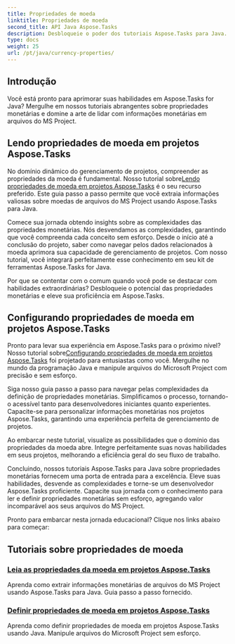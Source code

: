```yaml
---
title: Propriedades de moeda
linktitle: Propriedades de moeda
second_title: API Java Aspose.Tasks
description: Desbloqueie o poder dos tutoriais Aspose.Tasks para Java. Descubra guias passo a passo sobre como ler e definir propriedades monetárias em arquivos do MS Project sem esforço.
type: docs
weight: 25
url: /pt/java/currency-properties/
---
```

## Introdução
Você está pronto para aprimorar suas habilidades em Aspose.Tasks for Java? Mergulhe em nossos tutoriais abrangentes sobre propriedades monetárias e domine a arte de lidar com informações monetárias em arquivos do MS Project.

## Lendo propriedades de moeda em projetos Aspose.Tasks

 No domínio dinâmico do gerenciamento de projetos, compreender as propriedades da moeda é fundamental. Nosso tutorial sobre[Lendo propriedades de moeda em projetos Aspose.Tasks](./read-properties/) é o seu recurso preferido. Este guia passo a passo permite que você extraia informações valiosas sobre moedas de arquivos do MS Project usando Aspose.Tasks para Java.

Comece sua jornada obtendo insights sobre as complexidades das propriedades monetárias. Nós desvendamos as complexidades, garantindo que você compreenda cada conceito sem esforço. Desde o início até a conclusão do projeto, saber como navegar pelos dados relacionados à moeda aprimora sua capacidade de gerenciamento de projetos. Com nosso tutorial, você integrará perfeitamente esse conhecimento em seu kit de ferramentas Aspose.Tasks for Java.

Por que se contentar com o comum quando você pode se destacar com habilidades extraordinárias? Desbloqueie o potencial das propriedades monetárias e eleve sua proficiência em Aspose.Tasks.

## Configurando propriedades de moeda em projetos Aspose.Tasks

 Pronto para levar sua experiência em Aspose.Tasks para o próximo nível? Nosso tutorial sobre[Configurando propriedades de moeda em projetos Aspose.Tasks](./set-properties/) foi projetado para entusiastas como você. Mergulhe no mundo da programação Java e manipule arquivos do Microsoft Project com precisão e sem esforço.

Siga nosso guia passo a passo para navegar pelas complexidades da definição de propriedades monetárias. Simplificamos o processo, tornando-o acessível tanto para desenvolvedores iniciantes quanto experientes. Capacite-se para personalizar informações monetárias nos projetos Aspose.Tasks, garantindo uma experiência perfeita de gerenciamento de projetos.

Ao embarcar neste tutorial, visualize as possibilidades que o domínio das propriedades da moeda abre. Integre perfeitamente suas novas habilidades em seus projetos, melhorando a eficiência geral do seu fluxo de trabalho.

Concluindo, nossos tutoriais Aspose.Tasks para Java sobre propriedades monetárias fornecem uma porta de entrada para a excelência. Eleve suas habilidades, desvende as complexidades e torne-se um desenvolvedor Aspose.Tasks proficiente. Capacite sua jornada com o conhecimento para ler e definir propriedades monetárias sem esforço, agregando valor incomparável aos seus arquivos do MS Project.

Pronto para embarcar nesta jornada educacional? Clique nos links abaixo para começar:

## Tutoriais sobre propriedades de moeda
### [Leia as propriedades da moeda em projetos Aspose.Tasks](./read-properties/)
Aprenda como extrair informações monetárias de arquivos do MS Project usando Aspose.Tasks para Java. Guia passo a passo fornecido.
### [Definir propriedades de moeda em projetos Aspose.Tasks](./set-properties/)
Aprenda como definir propriedades de moeda em projetos Aspose.Tasks usando Java. Manipule arquivos do Microsoft Project sem esforço.